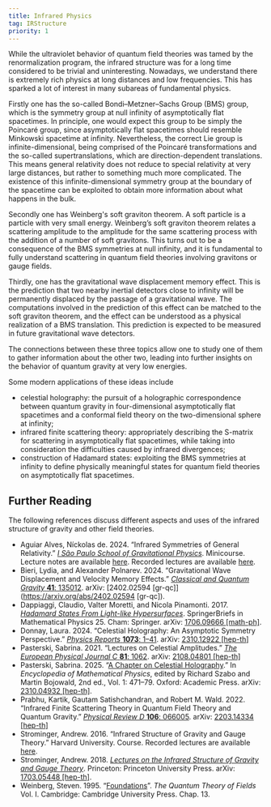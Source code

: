 ```yaml
---
title: Infrared Physics
tag: IRStructure
priority: 1
---
```


While the ultraviolet behavior of quantum field theories was tamed by the renormalization program, the infrared structure was for a long time considered to be trivial and uninteresting. Nowadays, we understand there is extremely rich physics at long distances and low frequencies. This has sparked a lot of interest in many subareas of fundamental physics.

Firstly one has the so-called Bondi–Metzner–Sachs Group (BMS) group, which is the symmetry group at null infinity of asymptotically flat spacetimes. In principle, one would expect this group to be simply the Poincaré group, since asymptotically flat spacetimes should resemble Minkowski spacetime at infinity. Nevertheless, the correct Lie group is infinite-dimensional, being comprised of the Poincaré transformations and the so-called supertranslations, which are direction-dependent translations. This means general relativity does not reduce to special relativity at very large distances, but rather to something much more complicated. The existence of this infinite-dimensional symmetry group at the boundary of the spacetime can be exploited to obtain more information about what happens in the bulk.

Secondly one has Weinberg's soft graviton theorem. A soft particle is a particle with very small energy. Weinberg’s soft graviton theorem relates a scattering amplitude to the amplitude for the same scattering process with the addition of a number of soft gravitons. This turns out to be a consequence of the BMS symmetries at null infinity, and it is fundamental to fully understand scattering in quantum field theories involving gravitons or gauge fields.

Thirdly, one has the gravitational wave displacement memory effect. This is the prediction that two nearby inertial detectors close to infinity will be permanently displaced by the passage of a gravitational wave. The computations involved in the prediction of this effect can be matched to the soft graviton theorem, and the effect can be understood as a physical realization of a BMS translation. This prediction is expected to be measured in future gravitational wave detectors. 

The connections between these three topics allow one to study one of them to gather information about the other two, leading into further insights on the behavior of quantum gravity at very low energies. 

Some modern applications of these ideas include
 - celestial holography: the pursuit of a holographic correspondence between quantum gravity in four-dimensional asymptotically flat spacetimes and a conformal field theory on the two-dimensional sphere at infinity;
 - infrared finite scattering theory: appropriately describing the S-matrix for scattering in asymptotically flat spacetimes, while taking into consideration the difficulties caused by infrared divergences;
 - construction of Hadamard states: exploiting the BMS symmetries at infinity to define physically meaningful states for quantum field theories on asymptotically flat spacetimes.

## Further Reading
The following references discuss different aspects and uses of the infrared structure of gravity and other field theories.
* Aguiar Alves, Níckolas de. 2024. “Infrared Symmetries of General Relativity.” [_I São Paulo School of Gravitational Physics_](https://graspschool.github.io/). Minicourse. Lecture notes are available [here](https://graspschool.github.io/2024/files/To_Infinity_and_Beyond__An_Introduction_to_BMS_Symmetries.pdf). Recorded lectures are available [here](https://graspschool.github.io/minicourses/Infrared-Symmetries.html).
* Bieri, Lydia, and Alexander Polnarev. 2024. “Gravitational Wave Displacement and Velocity Memory Effects.” [_Classical and Quantum Gravity_ **41**: 135012](https://doi.org/10.1088/1361-6382/ad4dfe). arXiv: [2402.02594 [gr-qc]](https://arxiv.org/abs/2402.02594 [gr-qc]).
* Dappiaggi, Claudio, Valter Moretti, and Nicola Pinamonti. 2017. [_Hadamard States From Light-like Hypersurfaces_](https://doi.org/10.1007/978-3-319-64343-4). SpringerBriefs in Mathematical Physics 25. Cham: Springer. arXiv: [1706.09666 [math-ph]](https://arxiv.org/1706.09666).
* Donnay, Laura. 2024. “Celestial Holography: An Asymptotic Symmetry Perspective.” [_Physics Reports_ **1073**: 1–41](https://doi.org/10.1016/j.physrep.2024.04.003). arXiv: [2310.12922 [hep-th]](https://arxiv.org/abs/2310.12922)
* Pasterski, Sabrina. 2021. “Lectures on Celestial Amplitudes.” [_The European Physical Journal C_ **81**: 1062](https://doi.org/10.1140/epjc/s10052-021-09846-7). arXiv: [2108.04801 [hep-th]](https://arxiv.org/abs/2108.04801)
* Pasterski, Sabrina. 2025. “[A Chapter on Celestial Holography](https://doi.org/10.1016/B978-0-323-95703-8.00108-7).” In _Encyclopedia of Mathematical Physics_, edited by Richard Szabo and Martin Bojowald, 2nd ed., Vol. 1: 471–79. Oxford: Academic Press. arXiv: [2310.04932 [hep-th]](https://arxiv.org/abs/2310.04932).
* Prabhu, Kartik, Gautam Satishchandran, and Robert M. Wald. 2022. “Infrared Finite Scattering Theory in Quantum Field Theory and Quantum Gravity.” [_Physical Review D_ **106**: 066005](https://doi.org/10.1103/PhysRevD.106.066005). arXiv: [2203.14334 [hep-th]](https://arxiv.org/abs/2203.14334)
* Strominger, Andrew. 2016. “Infrared Structure of Gravity and Gauge Theory.” Harvard University. Course. Recorded lectures are available [here](https://youtube.com/playlist?list=PLwLjkVy3evOazQ3FoRH-Sz8Eoxx2oriXL&si=dsWrQiaqnLgjeqoB).
* Strominger, Andrew. 2018. [*Lectures on the Infrared Structure of Gravity and Gauge Theory*](https://doi.org/10.23943/9781400889853). Princeton: Princeton University Press. arXiv: [1703.05448 [hep-th]](https://arxiv.org/abs/1703.05448).
* Weinberg, Steven. 1995. “[Foundations](https://doi.org/10.1017/CBO9781139644167)”. _The Quantum Theory of Fields_ Vol. I. Cambridge: Cambridge University Press. Chap. 13.
